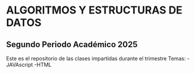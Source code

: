 # ALGORITMOS Y ESTRUCTURAS DE DATOS

## Segundo Periodo Académico 2025

Este es el repositorio de las clases impartidas durante el trimestre 
Temas:
-JAVAscript
-HTML
